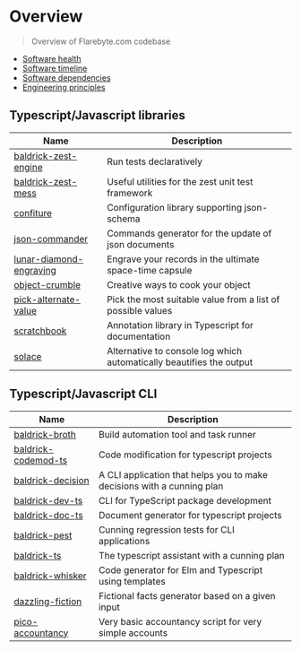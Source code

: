 # Overview

> Overview of Flarebyte.com codebase

-   [Software health](SOFTWARE-HEALTH.md)
-   [Software timeline](./SOFTWARE-TIMELINE.md)
-   [Software dependencies](./SOFTWARE-DEPENDENCIES.md)
-   [Engineering principles](./PRINCIPLES.md)

## Typescript/Javascript libraries

| Name                                                                            | Description                                                          |
| ------------------------------------------------------------------------------- | -------------------------------------------------------------------- |
| [baldrick-zest-engine](https://github.com/flarebyte/baldrick-zest-engine)       | Run tests declaratively                                              |
| [baldrick-zest-mess](https://github.com/flarebyte/baldrick-zest-mess)           | Useful utilities for the zest unit test framework                    |
| [confiture](https://github.com/flarebyte/confiture)                             | Configuration library supporting json-schema                         |
| [json-commander](https://github.com/flarebyte/json-commander)                   | Commands generator for the update of json documents                  |
| [lunar-diamond-engraving](https://github.com/flarebyte/lunar-diamond-engraving) | Engrave your records in the ultimate space-time capsule              |
| [object-crumble](https://github.com/flarebyte/object-crumble)                   | Creative ways to cook your object                                    |
| [pick-alternate-value](https://github.com/flarebyte/pick-alternate-value)       | Pick the most suitable value from a list of possible values          |
| [scratchbook](https://github.com/flarebyte/scratchbook)                         | Annotation library in Typescript for documentation                   |
| [solace](https://github.com/flarebyte/solace)                                   | Alternative to console log which automatically beautifies the output |

## Typescript/Javascript CLI

| Name                                                                    | Description                                                            |
| ----------------------------------------------------------------------- | ---------------------------------------------------------------------- |
| [baldrick-broth](https://github.com/flarebyte/baldrick-broth)           | Build automation tool and task runner                                  |
| [baldrick-codemod-ts](https://github.com/flarebyte/baldrick-codemod-ts) | Code modification for typescript projects                              |
| [baldrick-decision](https://github.com/flarebyte/baldrick-decision)     | A CLI application that helps you to make decisions with a cunning plan |
| [baldrick-dev-ts](https://github.com/flarebyte/baldrick-dev-ts)         | CLI for TypeScript package development                                 |
| [baldrick-doc-ts](https://github.com/flarebyte/baldrick-doc-ts)         | Document generator for typescript projects                             |
| [baldrick-pest](https://github.com/flarebyte/baldrick-pest)             | Cunning regression tests for CLI applications                          |
| [baldrick-ts](https://github.com/flarebyte/baldrick-ts)                 | The typescript assistant with a cunning plan                           |
| [baldrick-whisker](https://github.com/flarebyte/baldrick-whisker)       | Code generator for Elm and Typescript using templates                  |
| [dazzling-fiction](https://github.com/flarebyte/dazzling-fiction)       | Fictional facts generator based on a given input                       |
| [pico-accountancy](https://github.com/flarebyte/pico-accountancy)       | Very basic accountancy script for very simple accounts                 |
